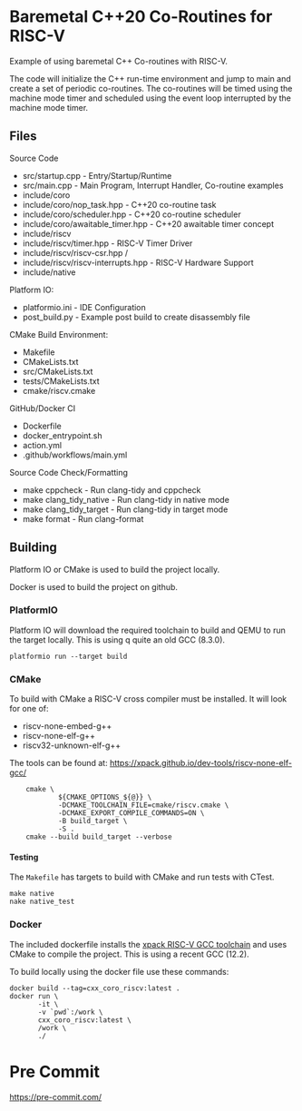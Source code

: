 # Baremetal C++20 Co-Routines for RISC-V

Example of using baremetal C++ Co-routines with RISC-V.

The code will initialize the C++ run-time environment and jump to main
and create a set of periodic co-routines. The co-routines will be
timed using the machine mode timer and scheduled using the event loop
interrupted by the machine mode timer.

## Files

Source Code

- src/startup.cpp - Entry/Startup/Runtime
- src/main.cpp - Main Program, Interrupt Handler, Co-routine examples
- include/coro
- include/coro/nop_task.hpp - C++20 co-routine task
- include/coro/scheduler.hpp - C++20 co-routine scheduler
- include/coro/awaitable_timer.hpp - C++20 awaitable timer concept
- include/riscv
- include/riscv/timer.hpp - RISC-V Timer Driver
- include/riscv/riscv-csr.hpp /
- include/riscv/riscv-interrupts.hpp - RISC-V Hardware Support
- include/native

Platform IO:

- platformio.ini - IDE Configuration
- post_build.py - Example post build to create disassembly file

CMake Build Environment:

- Makefile
- CMakeLists.txt
- src/CMakeLists.txt
- tests/CMakeLists.txt
- cmake/riscv.cmake

GitHub/Docker CI

- Dockerfile
- docker_entrypoint.sh
- action.yml
- .github/workflows/main.yml

Source Code Check/Formatting

- make cppcheck - Run clang-tidy and cppcheck
- make clang_tidy_native - Run clang-tidy in native mode
- make clang_tidy_target - Run clang-tidy in target mode
- make format - Run clang-format


## Building

Platform IO or CMake is used to build the project locally.

Docker is used to build the project on github.

### PlatformIO

Platform IO will download the required toolchain to build and QEMU to run the target locally. This is using q quite an old GCC (8.3.0).

~~~
platformio run --target build
~~~

### CMake

To build with CMake a RISC-V cross compiler must be installed. It will look for one of:

- riscv-none-embed-g++
- riscv-none-elf-g++
- riscv32-unknown-elf-g++

The tools can be found at: https://xpack.github.io/dev-tools/riscv-none-elf-gcc/

~~~
	cmake \
			${CMAKE_OPTIONS_${@}} \
            -DCMAKE_TOOLCHAIN_FILE=cmake/riscv.cmake \
	        -DCMAKE_EXPORT_COMPILE_COMMANDS=ON \
		    -B build_target \
	        -S .
	cmake --build build_target --verbose
~~~

#### Testing

The `Makefile` has targets to build with CMake and run tests with CTest.

~~~
make native
nake native_test
~~~


### Docker

The included dockerfile installs the [xpack RISC-V GCC
toolchain](https://xpack.github.io/riscv-none-embed-gcc/) and uses
CMake to compile the project. This is using a recent GCC (12.2).

To build locally using the docker file use these commands:

~~~
docker build --tag=cxx_coro_riscv:latest .
docker run \
       -it \
       -v `pwd`:/work \
       cxx_coro_riscv:latest \
       /work \
       ./

~~~

#  Pre Commit

https://pre-commit.com/
